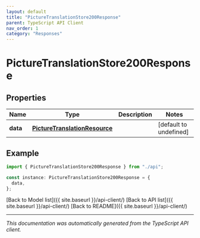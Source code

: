 ```yaml
---
layout: default
title: "PictureTranslationStore200Response"
parent: TypeScript API Client
nav_order: 1
category: "Responses"
---
```


# PictureTranslationStore200Response

## Properties

| Name     | Type                                                            | Description | Notes                  |
| -------- | --------------------------------------------------------------- | ----------- | ---------------------- |
| **data** | [**PictureTranslationResource**](PictureTranslationResource.md) |             | [default to undefined] |

## Example

```typescript
import { PictureTranslationStore200Response } from "./api";

const instance: PictureTranslationStore200Response = {
  data,
};
```

[Back to Model list]({{ site.baseurl }}/api-client/) [Back to API list]({{ site.baseurl }}/api-client/) [Back to README]({{ site.baseurl }}/api-client/)

---

_This documentation was automatically generated from the TypeScript API client._
